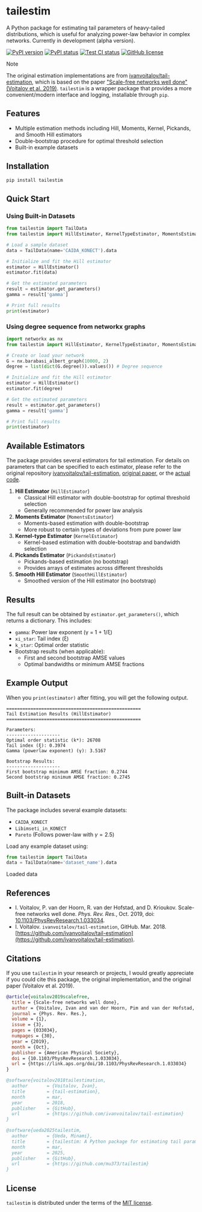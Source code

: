 # tailestim

A Python package for estimating tail parameters of heavy-tailed distributions, which is useful for analyzing power-law behavior in complex networks. Currently in development (alpha version).

[![PyPI version](https://img.shields.io/pypi/v/tailestim)](https://pypi.org/project/tailestim/) [![PyPI status](https://img.shields.io/pypi/status/tailestim)](https://pypi.org/project/tailestim/) [![Test CI status](https://github.com/mu373/tailestim/actions/workflows/test.yml/badge.svg)](https://github.com/mu373/tailestim/actions/workflows/test.yml) [![GitHub license](https://img.shields.io/github/license/mu373/tailestim)](https://github.com/mu373/tailestim/blob/main/LICENSE.txt)


> [!NOTE]
The original estimation implementations are from [ivanvoitalov/tail-estimation](https://github.com/ivanvoitalov/tail-estimation), which is based on the paper ["Scale-free networks well done" (Voitalov et al. 2019)](https://doi.org/10.1103/PhysRevResearch.1.033034). `tailestim` is a wrapper package that provides a more convenient/modern interface and logging, installable through `pip`.

## Features
- Multiple estimation methods including Hill, Moments, Kernel, Pickands, and Smooth Hill estimators
- Double-bootstrap procedure for optimal threshold selection
- Built-in example datasets

## Installation
```bash
pip install tailestim
```

## Quick Start

### Using Built-in Datasets
```python
from tailestim import TailData
from tailestim import HillEstimator, KernelTypeEstimator, MomentsEstimator

# Load a sample dataset
data = TailData(name='CAIDA_KONECT').data

# Initialize and fit the Hill estimator
estimator = HillEstimator()
estimator.fit(data)

# Get the estimated parameters
result = estimator.get_parameters()
gamma = result['gamma']

# Print full results
print(estimator)
```

### Using degree sequence from networkx graphs
```python
import networkx as nx
from tailestim import HillEstimator, KernelTypeEstimator, MomentsEstimator

# Create or load your network
G = nx.barabasi_albert_graph(10000, 2)
degree = list(dict(G.degree()).values()) # Degree sequence

# Initialize and fit the Hill estimator
estimator = HillEstimator()
estimator.fit(degree)

# Get the estimated parameters
result = estimator.get_parameters()
gamma = result['gamma']

# Print full results
print(estimator)
```

## Available Estimators
The package provides several estimators for tail estimation. For details on parameters that can be specified to each estimator, please refer to the original repository [ivanvoitalov/tail-estimation](https://github.com/ivanvoitalov/tail-estimation), [original paper](https://doi.org/10.1103/PhysRevResearch.1.033034), or the [actual code](https://github.com/mu373/tailestim/blob/main/src/tailestim/tail_methods.py).

1. **Hill Estimator** (`HillEstimator`)
   - Classical Hill estimator with double-bootstrap for optimal threshold selection
   - Generally recommended for power law analysis
2. **Moments Estimator** (`MomentsEstimator`)
   - Moments-based estimation with double-bootstrap
   - More robust to certain types of deviations from pure power law
3. **Kernel-type Estimator** (`KernelEstimator`)
   - Kernel-based estimation with double-bootstrap and bandwidth selection
4. **Pickands Estimator** (`PickandsEstimator`)
   - Pickands-based estimation (no bootstrap)
   - Provides arrays of estimates across different thresholds
5. **Smooth Hill Estimator** (`SmoothHillEstimator`)
   - Smoothed version of the Hill estimator (no bootstrap)

## Results
The full result can be obtained by `estimator.get_parameters()`, which returns a dictionary. This includes:
- `gamma`: Power law exponent (γ = 1 + 1/ξ)
- `xi_star`: Tail index (ξ)
- `k_star`: Optimal order statistic
- Bootstrap results (when applicable):
  - First and second bootstrap AMSE values
  - Optimal bandwidths or minimum AMSE fractions

## Example Output
When you `print(estimator)` after fitting, you will get the following output.
```
==================================================
Tail Estimation Results (HillEstimator)
==================================================

Parameters:
--------------------
Optimal order statistic (k*): 26708
Tail index (ξ): 0.3974
Gamma (powerlaw exponent) (γ): 3.5167

Bootstrap Results:
--------------------
First bootstrap minimum AMSE fraction: 0.2744
Second bootstrap minimum AMSE fraction: 0.2745
```

## Built-in Datasets

The package includes several example datasets:
- `CAIDA_KONECT`
- `Libimseti_in_KONECT`
- `Pareto` (Follows power-law with $\gamma=2.5$)

Load any example dataset using:
```python
from tailestim import TailData
data = TailData(name='dataset_name').data
```

Loaded data 

## References
- I. Voitalov, P. van der Hoorn, R. van der Hofstad, and D. Krioukov. Scale-free networks well done. *Phys. Rev. Res.*, Oct. 2019, doi: [10.1103/PhysRevResearch.1.033034](https://doi.org/10.1103/PhysRevResearch.1.033034).
- I. Voitalov. `ivanvoitalov/tail-estimation`, GitHub. Mar. 2018. [https://github.com/ivanvoitalov/tail-estimation](https://github.com/ivanvoitalov/tail-estimation).

## Citations
If you use `tailestim` in your research or projects, I would greatly appreciate if you could cite this package, the original implementation, and the original paper (Voitalov et al. 2019).

```bibtex
@article{voitalov2019scalefree,
  title = {Scale-free networks well done},
  author = {Voitalov, Ivan and van der Hoorn, Pim and van der Hofstad, Remco and Krioukov, Dmitri},
  journal = {Phys. Rev. Res.},
  volume = {1},
  issue = {3},
  pages = {033034},
  numpages = {30},
  year = {2019},
  month = {Oct},
  publisher = {American Physical Society},
  doi = {10.1103/PhysRevResearch.1.033034},
  url = {https://link.aps.org/doi/10.1103/PhysRevResearch.1.033034}
}

@software{voitalov2018tailestimation,
  author       = {Voitalov, Ivan},
  title        = {tail-estimation},
  month        = mar,
  year         = 2018,
  publisher    = {GitHub},
  url          = {https://github.com/ivanvoitalov/tail-estimation}
}

@software{ueda2025tailestim,
  author       = {Ueda, Minami},
  title        = {tailestim: A Python package for estimating tail parameters of heavy-tailed distributions},
  month        = mar,
  year         = 2025,
  publisher    = {GitHub},
  url          = {https://github.com/mu373/tailestim}
}
```

## License
`tailestim` is distributed under the terms of the [MIT license](https://github.com/mu373/tailestim/blob/main/LICENSE.txt).
